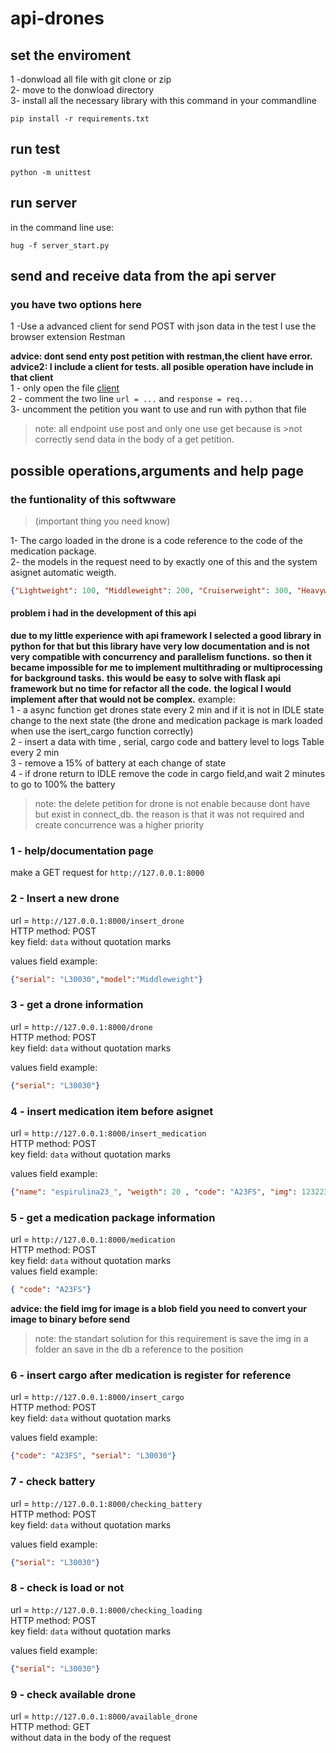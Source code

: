 # api-drones

## set the enviroment
1 -donwload all file with git clone or zip <br/>
2- move to the donwload directory <br/>
3- install all the necessary library with this command in your commandline <br/>
```batch
pip install -r requirements.txt
```

## run test
```batch
python -m unittest
```

## run server
 in the command line use:
```batch
hug -f server_start.py
```

## send and receive data from the api server
### you have two options here

1 -Use a advanced client for send POST with json data
in the test I use the browser extension Restman

**advice: dont send enty post petition with restman,the client have error.** <br/>
**advice2: I include a client for tests. all posible operation have include in that client** <br/>
1 - only open the file [client](https://github.com/N3koSempai/api-drones/blob/main/client.py) <br/>
2 - comment the two line ```url = ...``` and ```response = req...``` <br/>
3- uncomment the petition you want to use and run with python that file <br/>


>note: all endpoint use post and only one use get because is >not correctly send data in the body of a get petition.

## possible operations,arguments and help page

### the funtionality of this softwware
>(important thing you need know)

1- The cargo loaded in the drone is a code reference to the code of the medication package. <br/>
2- the models in the request need to by exactly one of this and the system asignet automatic weigth. <br/>


```json
{"Lightweight": 100, "Middleweight": 200, "Cruiserweight": 300, "Heavyweight" :500}
```
#### problem i had in the development of this api

**due to my little experience with api framework I selected a good library in python for that but this library have very low documentation and is not very**
**compatible with concurrency and parallelism functions.**
**so then it became impossible for me to implement multithrading or multiprocessing for background tasks.**
**this would be easy to solve with flask api framework but no time for refactor all the code.**
**the logical I would implement after that would not be complex.**
 example: <br/>
1 - a async function get drones state every 2 min and if it is not in IDLE state change to the next state (the drone and medication package is mark loaded when use the isert_cargo function correctly) <br/>
2 - insert a data with time , serial, cargo code and battery level to logs Table every 2 min <br/>
3 -  remove a 15% of battery at each change of state <br/>
4 - if drone return to IDLE remove the code in cargo field,and wait 2 minutes to go to 100% the battery <br/>
>note: the delete petition for drone is not enable because dont have but exist in connect_db. the reason is that it was not required and create concurrence was a higher priority 



### 1 - help/documentation page
make a GET request for ```http://127.0.0.1:8000```

### 2 - Insert a new drone
url = ```http://127.0.0.1:8000/insert_drone``` <br/>
HTTP method: POST <br/>
key field: ```data```  without quotation marks <br/>

values field example: 
```json
{"serial": "L30030","model":"Middleweight"}
```

### 3 - get a drone information
url = ```http://127.0.0.1:8000/drone``` <br/>
HTTP method: POST <br/>
key field: ```data```  without quotation marks <br/>

values field example: 
```json
{"serial": "L30030"} 
```

### 4 - insert medication item before asignet
url = ```http://127.0.0.1:8000/insert_medication``` <br/>
HTTP method: POST <br/>
key field: ```data```  without quotation marks <br/>

values field example: 
```json
{"name": "espirulina23_", "weigth": 20 , "code": "A23FS", "img": 12322354676878}
```

### 5 - get a medication package information
url = ```http://127.0.0.1:8000/medication``` <br/>
HTTP method: POST <br/>
key field: ```data```  without quotation marks <br/>
values field example: 
```json
{ "code": "A23FS"}
```

**advice: the field img for image is a blob field you need to convert your image to binary before send**

>note: the standart solution for this requirement is save the img in a folder an save in the db a reference to the position

### 6 - insert cargo after medication is register for reference
url = ```http://127.0.0.1:8000/insert_cargo``` <br/>
HTTP method: POST <br/>
key field: ```data```  without quotation marks <br/>

values field example: 
```json
{"code": "A23FS", "serial": "L30030"}
```


### 7 - check battery
url = ```http://127.0.0.1:8000/checking_battery``` <br/>
HTTP method: POST <br/>
key field: ```data```  without quotation marks <br/>

values field example: 
```json
{"serial": "L30030"}
```

### 8 - check is load or not
url = ```http://127.0.0.1:8000/checking_loading``` <br/>
HTTP method: POST <br/>
key field: ```data```  without quotation marks <br/>

values field example: 
```json
{"serial": "L30030"}
```

### 9 - check available drone

url = ```http://127.0.0.1:8000/available_drone``` <br/>
HTTP method: GET <br/>
without data in the body of the request <br/>